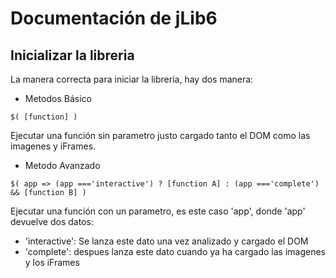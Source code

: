 # Documentación de jLib6

## Inicializar la libreria

La manera correcta para iniciar la libreria, hay dos manera:

- Metodos Básico
```
$( [function] )
```
Ejecutar una función sin parametro justo cargado tanto el DOM como las imagenes y iFrames.

- Metodo Avanzado

```
$( app => (app ==='interactive') ? [function A] : (app ==='complete') && [function B] )
```
Ejecutar una función con un parametro, es este caso 'app', donde 'app' devuelve dos datos: 
- 'interactive': Se lanza este dato una vez analizado y cargado el DOM
- 'complete': despues lanza este dato cuando ya ha cargado las imagenes y los iFrames
